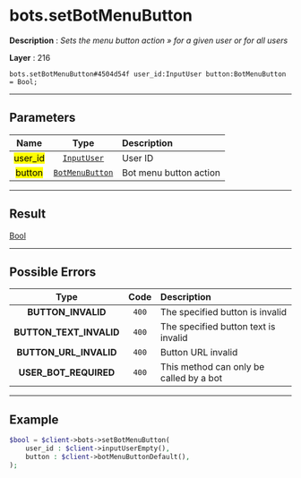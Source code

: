 # bots.setBotMenuButton

**Description** : *Sets the menu button action &raquo; for a given user or for all users*

**Layer** : 216

```tl
bots.setBotMenuButton#4504d54f user_id:InputUser button:BotMenuButton = Bool;
```

---

## Parameters

| Name | Type | Description |
| :---: | :---: | :--- |
| <mark>user_id</mark> | [`InputUser`](type/InputUser) | User ID |
| <mark>button</mark> | [`BotMenuButton`](type/BotMenuButton) | Bot menu button action |

---

## Result

[Bool](type/Bool)

---

## Possible Errors

| Type | Code | Description |
| :---: | :---: | :--- |
| **BUTTON_INVALID** | `400` | The specified button is invalid |
| **BUTTON_TEXT_INVALID** | `400` | The specified button text is invalid |
| **BUTTON_URL_INVALID** | `400` | Button URL invalid |
| **USER_BOT_REQUIRED** | `400` | This method can only be called by a bot |

---

## Example

```php
$bool = $client->bots->setBotMenuButton(
	user_id : $client->inputUserEmpty(),
	button : $client->botMenuButtonDefault(),
);
```